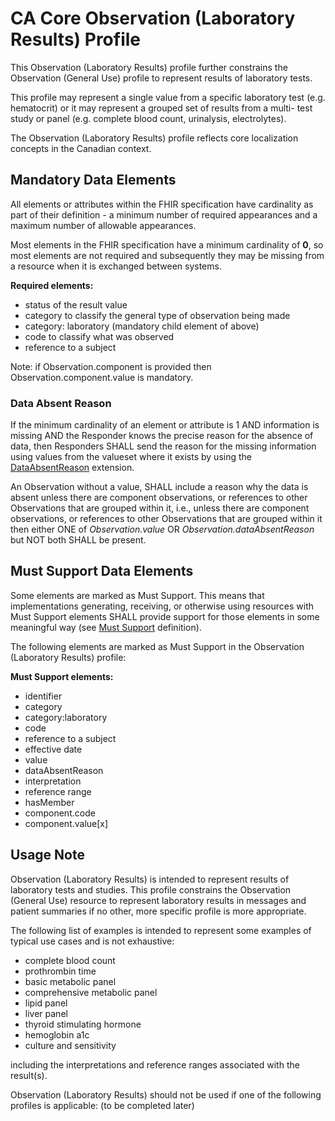 # CA Core Observation (Laboratory Results) Profile
This Observation (Laboratory Results) profile further constrains the Observation (General Use) profile to represent results of laboratory tests.

This profile may represent a single value from a specific laboratory test (e.g. hematocrit) or it may represent a grouped set of results from a multi- test study or panel (e.g. complete blood count, urinalysis, electrolytes).

The Observation (Laboratory Results) profile reflects core localization concepts in the Canadian context. 

## Mandatory Data Elements
All elements or attributes within the FHIR specification have cardinality as part of their definition - a minimum number of required appearances and a maximum number of allowable appearances.

Most elements in the FHIR specification have a minimum cardinality of **0**, so most elements are not required and subsequently they may be missing from a resource when it is exchanged between systems.

**Required elements:**
*	status of the result value
*	category to classify the general type of observation being made
*	category: laboratory (mandatory child element of above)
*	code to classify what was observed
*	reference to a subject

Note: if Observation.component is provided then Observation.component.value is mandatory.

### Data Absent Reason
If the minimum cardinality of an element or attribute is 1 AND information is missing AND the Responder knows the precise reason for the absence of data, then Responders SHALL send the reason for the missing information using values from the valueset where it exists by using the [DataAbsentReason](http://hl7.org/fhir/StructureDefinition/data-absent-reason) extension.

An Observation without a value, SHALL include a reason why the data is absent unless there are component observations, or references to other Observations that are grouped within it, i.e., unless there are component observations, or references to other Observations that are grouped within it then either ONE of _Observation.value_ OR _Observation.dataAbsentReason_ but NOT both SHALL be present.

## Must Support Data Elements
Some elements are marked as Must Support. This means that implementations generating, receiving, or otherwise using resources with Must Support elements SHALL provide support for those elements in some meaningful way (see [Must Support](https://build.fhir.org/ig/scratch-fhir-profiles/CA-Core/general-guidance.html#must-support) definition).

The following elements are marked as Must Support in the Observation (Laboratory Results) profile:

**Must Support elements:**
*	identifier
*	category
*	category:laboratory
*	code
*	reference to a subject
*	effective date
*	value
*	dataAbsentReason
*	interpretation
*	reference range
*	hasMember
*	component.code
*	component.value[x]

## Usage Note
Observation (Laboratory Results) is intended to represent results of laboratory tests and studies. This profile constrains the Observation (General Use) resource to represent laboratory results in messages and patient summaries if no other, more specific profile is more appropriate. 

The following list of examples is intended to represent some examples of typical use cases and is not exhaustive:
*	complete blood count
*	prothrombin time
*	basic metabolic panel
*	comprehensive metabolic panel
*	lipid panel
*	liver panel
*	thyroid stimulating hormone
*	hemoglobin a1c
*	culture and sensitivity

including the interpretations and reference ranges associated with the result(s).

Observation (Laboratory Results) should not be used if one of the following profiles is applicable: (to be completed later)



